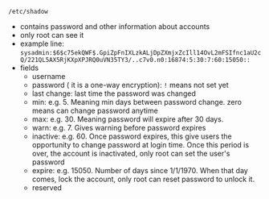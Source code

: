 `/etc/shadow`
* contains password and other information about accounts
* only root can see it
* example line: `sysadmin:$6$c75ekQWF$.GpiZpFnIXLzkALjDpZXmjxZcIll14OvL2mFSIfnc1aU2cQ/221QL5AX5RjKXpXPJRQ0uVN35TY3/..c7v0.n0:16874:5:30:7:60:15050::`
* fields
  * username
  * password ( it is a one-way encryption): `!` means not set yet
  * last change: last time the password was changed
  * min: e.g. 5. Meaning min days between password change. zero means can change password anytime
  * max: e.g. 30. Meaning password will expire after 30 days.
  * warn: e.g. 7. Gives warning before password expires
  * inactive: e.g. 60. Once password expires, this give users the opportunity to change password at login time. Once this period is over, the account is inactivated, only root can set the user's password
  * expire: e.g. 15050. Number of days since 1/1/1970. When that day comes, lock the account, only root can reset password to unlock it.
  * reserved
